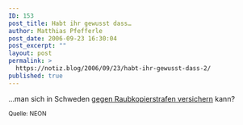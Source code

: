 ```yaml
---
ID: 153
post_title: Habt ihr gewusst dass…
author: Matthias Pfefferle
post_date: 2006-09-23 16:30:04
post_excerpt: ""
layout: post
permalink: >
  https://notiz.blog/2006/09/23/habt-ihr-gewusst-dass-2/
published: true
---
```

...man sich in Schweden <a href="http://www.planka.nu/">gegen Raubkopierstrafen versichern</a> kann?

<small>Quelle: NEON</small>